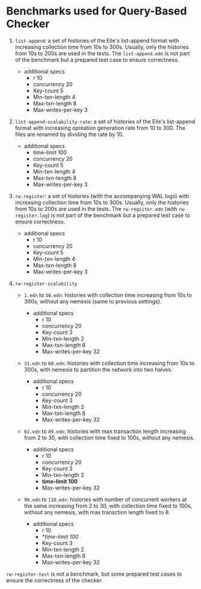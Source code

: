 # Benchmarks used for Query-Based Checker

1. `list-append`: a set of histories of the Elle's list-append format with increasing collection time from 10s to 300s. Usually, only the histories from 10s to 200s are used in the tests. The `list-append.edn` is not part of the benchmark but a prepared test case to ensure correctness.
   - additional specs
     -  r 10
     - concurrency 20
     - Key-count 5
     - Min-txn-length 4
     - Max-txn-length 8
     - Max-writes-per-key 3

2. `list-append-scalability-rate`: a set of histories of the Elle's list-append format with increasing opreation generation rate from 10 to 300. The files are renamed by dividing the rate by 10.
   - additional specs
     - time-limit 100
     - concurrency 20
     - Key-count 5
     - Min-txn-length 4
     - Max-txn-length 8
     - Max-writes-per-key 3


3. `rw-register`: a set of histories (with the accompanying WAL logs) with increasing collection time from 10s to 300s. Usually, only the histories from 10s to 200s are used in the tests. The `rw-regsiter.edn` (with `rw-register.log`) is not part of the benchmark but a prepared test case to ensure correctness.
   - additional specs
     - r 10
     - concurrency 20
     - Key-count 5
     - Min-txn-length 4
     - Max-txn-length 8
     - Max-writes-per-key 3


4. `rw-register-scalability`

   - `1.edn` to `30.edn`: histories with collection time increasing from 10s to 300s, without any nemesis (same to previous settings).
     - additional specs
       - r 10
       - concurrency 20
       - Key-count 3
       - Min-txn-length 2
       - Max-txn-length 8
       - Max-writes-per-key 32

   - `31.edn` to `60.edn`: histories with collection time increasing from 10s to 300s, with nemesis to partition the network into two halves.
     - additional specs
       - r 10
       - concurrency 20
       - Key-count 3
       - Min-txn-length 2
       - Max-txn-length 8
       - Max-writes-per-key 32

   - `61.edn` to `89.edn`: histories with max transaction length increasing from 2 to 30, with collection time fixed to 100s, without any nemesis.
     - additional specs
       - r 10
       - concurrency 20
       - Key-count 3
       - Min-txn-length 2
       - **time-limit 100**
       - Max-writes-per-key 32

   - `90.edn` to `118.edn`: histories with number of concurrent workers at the same increasing from 2 to 30, with collection time fixed to 100s, without any nemesis, with max transction length fixed to 8.
     - additional specs
       - r 10
       - **time-limit 100*
       - Key-count 3
       - Min-txn-length 2
       - Max-txn-length 8
       - Max-writes-per-key 32

`rw-register-test` is not a benchmark, but some prepared test cases to ensure the correctness of the checker.

